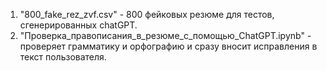 1) "800_fake_rez_zvf.csv" - 800 фейковых резюме для тестов, сгенерированных chatGPT.
2) "Проверка_правописания_в_резюме_с_помощью_ChatGPT.ipynb" - проверяет грамматику и орфографию и сразу вносит исправления в текст пользователя.
